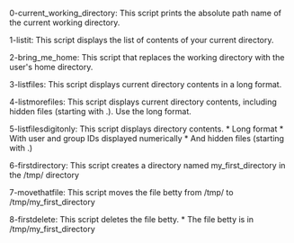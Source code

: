 0-current_working_directory: This script prints the absolute path name of the current working directory.

1-listit: This script displays the list of contents of your current directory.

2-bring_me_home: This script that replaces the working directory with the user's home directory.

3-listfiles: This script displays current directory contents in a long format.

4-listmorefiles: This script displays current directory contents, including hidden files (starting with .). Use the long format.

5-listfilesdigitonly: This script displays directory contents.
	* Long format
	* With user and group IDs displayed numerically
	* And hidden files (starting with .)

6-firstdirectory: This script creates a directory named my_first_directory in the /tmp/ directory

7-movethatfile: This script moves the file betty from /tmp/ to /tmp/my_first_directory

8-firstdelete: This script deletes the file betty.
	* The file betty is in /tmp/my_first_directory


